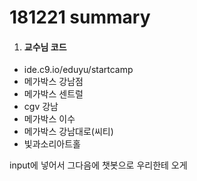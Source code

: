 # 181221 summary

1. #### 교수님 코드

* ide.c9.io/eduyu/startcamp
* 메가박스 강남점
* 메가박스 센트럴
* cgv 강남
* 메가박스 이수
* 메가박스 강남대로(씨티)
* 빛과소리아트홀



input에 넣어서 그다음에 챗봇으로 우리한테 오게